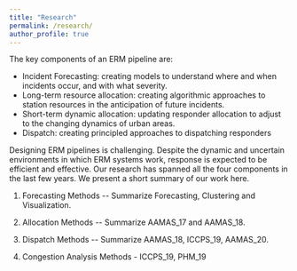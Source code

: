 ```yaml
---
title: "Research"
permalink: /research/
author_profile: true
---
```


<p>The key components of an ERM pipeline are:</p>
<ul>
<li>Incident Forecasting: creating models to understand where and when incidents occur, and with what severity.</li>
<li>Long-term resource allocation: creating algorithmic approaches to station resources in the anticipation of future incidents.</li>
<li>Short-term dynamic allocation: updating responder allocation to adjust to the changing dynamics of urban areas.</li>
<li>Dispatch: creating principled approaches to dispatching responders</li>
</ul>
<p>Designing ERM pipelines is challenging. Despite the dynamic and uncertain environments in which ERM systems work, response is expected to be efficient and effective. Our research has spanned all the four components in the last few years. We present a short summary of our work here.</p>


1. Forecasting Methods -- Summarize Forecasting, Clustering and Visualization.

2. Allocation Methods -- Summarize AAMAS_17 and AAMAS_18.

3. Dispatch Methods -- Summarize AAMAS_18, ICCPS_19, AAMAS_20.

4. Congestion Analysis Methods - ICCPS_19, PHM_19

<!-- The problem is challenging because the correct answer may not only depend upon just sending the nearest emergency responder, but sometimes it may also require proactively placing emergency vehicles in regions with higher incident likelihood. Sending the nearest available responder by euclidean distance ignores road networks and their congestion, as well as where the resources are stationed. Greedily assigning resources to incidents can lead to resources being pulled away from their stations, increasing response times if an incident occurs in the future in the area where responder should be positioned. The goal of this project is to enable an ERM pipeline that solves these problem strategically.  -->

